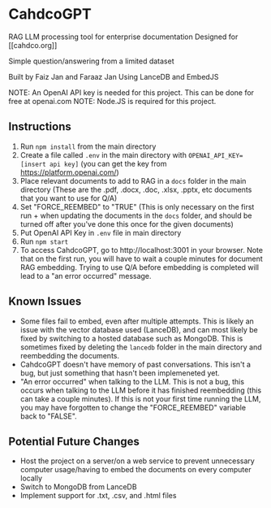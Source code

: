 # CahdcoGPT
 
RAG LLM processing tool for enterprise documentation
Designed for [[cahdco.org]]

Simple question/answering from a limited dataset

Built by Faiz Jan and Faraaz Jan
Using LanceDB and EmbedJS

NOTE: An OpenAI API key is needed for this project. This can be done for free at openai.com
NOTE: Node.JS is required for this project.

## Instructions
1. Run `npm install` from the main directory
2. Create a file called `.env` in the main directory with `OPENAI_API_KEY=[insert api key]` (you can get the key from https://platform.openai.com/)
3. Place relevant documents to add to RAG in a `docs` folder in the main directory (These are the .pdf, .docx, .doc, .xlsx, .pptx, etc documents that you want to use for Q/A)
4. Set "FORCE_REEMBED" to "TRUE" (This is only necessary on the first run + when updating the documents in the `docs` folder, and should be turned off after you've done this once for the given documents)
5. Put OpenAI API Key in `.env` file in main directory
6. Run `npm start`
7. To access CahdcoGPT, go to http://localhost:3001 in your browser. Note that on the first run, you will have to wait a couple minutes for document RAG embedding. Trying to use Q/A before embedding is completed will lead to a "an error occurred" message.

## Known Issues
- Some files fail to embed, even after multiple attempts. This is likely an issue with the vector database used (LanceDB), and can most likely be fixed by switching to a hosted database such as MongoDB. This is sometimes fixed by deleting the `lancedb` folder in the main directory and reembedding the documents.
- CahdcoGPT doesn't have memory of past conversations. This isn't a bug, but just something that hasn't been implemeneted yet.
- "An error occurred" when talking to the LLM. This is not a bug, this occurs when talking to the LLM before it has finished reembedding (this can take a couple minutes). If this is not your first time running the LLM, you may have forgotten to change the "FORCE_REEMBED" variable back to "FALSE".

## Potential Future Changes
- Host the project on a server/on a web service to prevent unnecessary computer usage/having to embed the documents on every computer locally
- Switch to MongoDB from LanceDB
- Implement support for .txt, .csv, and .html files
